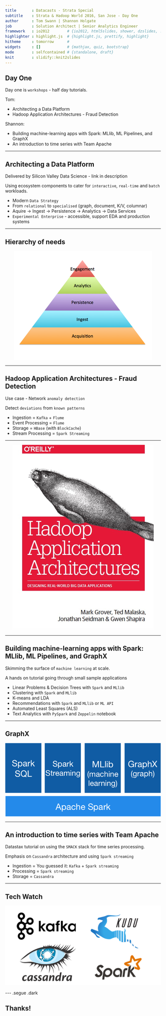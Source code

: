 ```yaml
---
title       : Datacasts - Strata Special
subtitle    : Strata & Hadoop World 2016, San Jose - Day One
author      : Tom Swann | Shannon Holgate
job         : Solution Architect | Senior Analytics Engineer
framework   : io2012        # {io2012, html5slides, shower, dzslides, ...}
highlighter : highlight.js  # {highlight.js, prettify, highlight}
hitheme     : tomorrow      # 
widgets     : []            # {mathjax, quiz, bootstrap}
mode        : selfcontained # {standalone, draft}
knit        : slidify::knit2slides
---
```


## Day One

Day one is `workshops` - half day tutorials.

Tom:
- Architecting a Data Platform
- Hadoop Application Architectures - Fraud Detection

Shannon:
- Building machine-learning apps with Spark: MLlib, ML Pipelines, and GraphX
- An introduction to time series with Team Apache

---

## Architecting a Data Platform

Delivered by Silicon Valley Data Science - link in description

Using ecosystem components to cater for `interactive`, `real-time` and `batch` workloads.

- Modern `Data Strategy`
- From `relational` to `specialised` (graph, document, K/V, columnar)
- Aquire -> Ingest -> Persistence -> Analytics -> Data Services
- `Experimental Enterprise` - accessible, support EDA and production systems

---

## Hierarchy of needs

<div style="text-align: center;">
  <img src="assets/img/data-arch-needs.png" />
</div>

---

## Hadoop Application Architectures - Fraud Detection

Use case - Network `anomaly detection`

Detect `deviations` from `known patterns`

- Ingestion = `Kafka` + `Flume`
- Event Processing = `Flume`
- Storage = `HBase` (with `BlockCache`)
- Stream Processing = `Spark Streaming`

---

<div style="text-align: center;">
  <img src="assets/img/data-arch-book.jpg" />
</div>

---
## Building machine-learning apps with Spark: MLlib, ML Pipelines, and GraphX

Skimming the surface of `machine learning` at scale. 

A hands on tutorial going through small sample applications

- Linear Problems & Decision Trees with `Spark` and `MLlib`
- Clustering with `Spark` and `MLlib`
- K-means and LDA
- Recommendations with `Spark` and `MLlib` or `ML API`  
- Automated Least Squares (ALS)  
- Text Analytics with `PySpark` and `Zeppelin` notebook

---
## GraphX

<div style="text-align: center;">
  <img src="assets/img/spark-stack.png" />
</div>

---
## An introduction to time series with Team Apache

Datastax tutorial on using the `SMACK` stack for time series processing.

Emphasis on `Cassandra` architecture and using `Spark streaming`

- Ingestion = You guessed it: `Kafka` + `Spark streaming`
- Processing = `Spark streaming`
- Storage = `Cassandra`

---

## Tech Watch

<div style="text-align: center;">
  <img src="assets/img/tools-2.png" />
</div>

--- .segue .dark

## Thanks!



